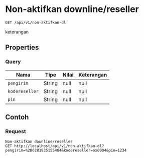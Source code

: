 # Non-aktifkan downline/reseller
```http
GET /api/v1/non-aktifkan-dl
```
keterangan
## Properties
### Query
Nama | Tipe | Nilai | Keterangan
--- | --- | --- | ---
<code>pengirim</code> | String | null | null
<code>kodereseller</code> | String | null | null
<code>pin</code> | String | null | null

## Contoh

### Request
```http
Non-aktifkan downline/reseller
GET http://localhost/api/v1/non-aktifkan-dl?pengirim=%2B6281935155404&kodereseller=ox0004&pin=1234
```
